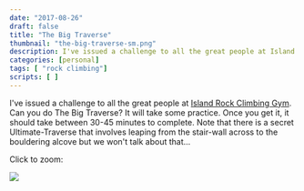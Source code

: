```yaml
---
date: "2017-08-26"
draft: false
title: "The Big Traverse"
thumbnail: "the-big-traverse-sm.png"
description: I've issued a challenge to all the great people at Island Rock Climbing Gym... Can you do The Big Traverse?!
categories: [personal]
tags: [ "rock climbing"]
scripts: [ ]
---
```

I've issued a challenge to all the great people at [Island Rock Climbing Gym](http://www.islandrock.net). Can you do The Big Traverse? It will take some practice. Once you get it, it should take between 30-45 minutes to complete. Note that there is a secret Ultimate-Traverse that involves leaping from the stair-wall across to the bouldering alcove but we won't talk about that...

<!--more-->

Click to zoom:

<a href="/images/the-big-traverse.png"><img style="display:block;max-width:100%;height:auto;margin:auto" src="/images/the-big-traverse.png"></a>

